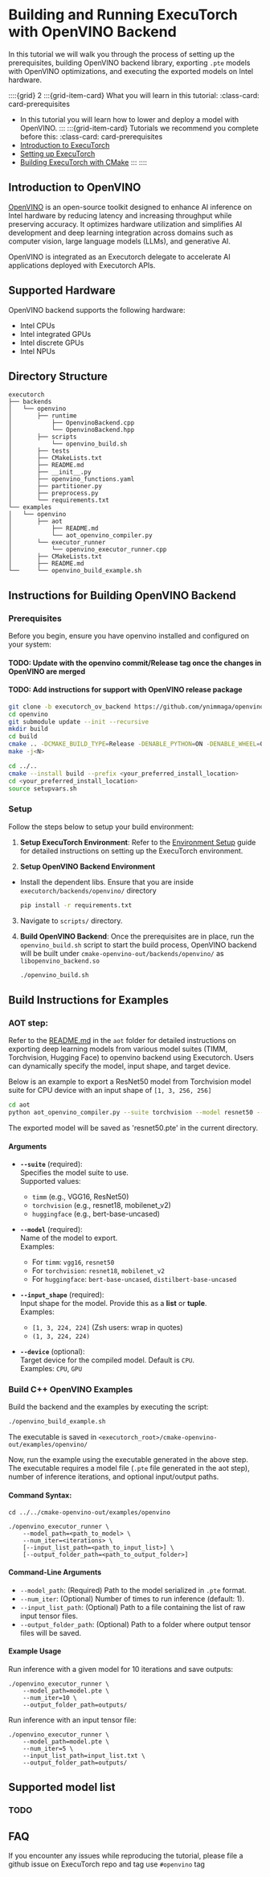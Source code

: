 # Building and Running ExecuTorch with OpenVINO Backend

In this tutorial we will walk you through the process of setting up the prerequisites, building OpenVINO backend library, exporting `.pte` models with OpenVINO optimizations, and executing the exported models on Intel hardware.

<!----This will show a grid card on the page----->
::::{grid} 2
:::{grid-item-card}  What you will learn in this tutorial:
:class-card: card-prerequisites
* In this tutorial you will learn how to lower and deploy a model with OpenVINO.
:::
:::{grid-item-card}  Tutorials we recommend you complete before this:
:class-card: card-prerequisites
* [Introduction to ExecuTorch](intro-how-it-works.md)
* [Setting up ExecuTorch](getting-started-setup.md)
* [Building ExecuTorch with CMake](runtime-build-and-cross-compilation.md)
:::
::::

## Introduction to OpenVINO

[OpenVINO](https://www.intel.com/content/www/us/en/developer/tools/openvino-toolkit/overview.html) is an open-source toolkit designed to enhance AI inference on Intel hardware by reducing latency and increasing throughput while preserving accuracy. It optimizes hardware utilization and simplifies AI development and deep learning integration across domains such as computer vision, large language models (LLMs), and generative AI.

OpenVINO is integrated as an Executorch delegate to accelerate AI applications deployed with Executorch APIs. 

## Supported Hardware

OpenVINO backend supports the following hardware:

- Intel CPUs
- Intel integrated GPUs
- Intel discrete GPUs
- Intel NPUs

## Directory Structure

```
executorch
├── backends
│   └── openvino
│       ├── runtime
│           ├── OpenvinoBackend.cpp
│           └── OpenvinoBackend.hpp
│       ├── scripts
│           └── openvino_build.sh
│       ├── tests
│       ├── CMakeLists.txt
│       ├── README.md
│       ├── __init__.py
│       ├── openvino_functions.yaml
│       ├── partitioner.py
│       ├── preprocess.py
│       └── requirements.txt
└── examples
│   └── openvino
│       ├── aot
│           ├── README.md
│           └── aot_openvino_compiler.py
│       └── executor_runner
│           └── openvino_executor_runner.cpp
│       ├── CMakeLists.txt
│       ├── README.md
└──     └── openvino_build_example.sh
```

## Instructions for Building OpenVINO Backend

### Prerequisites

Before you begin, ensure you have openvino installed and configured on your system:

#### TODO: Update with the openvino commit/Release tag once the changes in OpenVINO are merged
#### TODO: Add instructions for support with OpenVINO release package

```bash
git clone -b executorch_ov_backend https://github.com/ynimmaga/openvino
cd openvino
git submodule update --init --recursive
mkdir build
cd build
cmake .. -DCMAKE_BUILD_TYPE=Release -DENABLE_PYTHON=ON -DENABLE_WHEEL=ON
make -j<N>

cd ../..
cmake --install build --prefix <your_preferred_install_location>
cd <your_preferred_install_location>
source setupvars.sh
```

### Setup

Follow the steps below to setup your build environment:

1. **Setup ExecuTorch Environment**: Refer to the [Environment Setup](https://pytorch.org/executorch/stable/getting-started-setup#environment-setup) guide for detailed instructions on setting up the ExecuTorch environment.

2. **Setup OpenVINO Backend Environment**
- Install the dependent libs. Ensure that you are inside `executorch/backends/openvino/` directory
   ```bash
   pip install -r requirements.txt
   ```

3. Navigate to `scripts/` directory.

4. **Build OpenVINO Backend**: Once the prerequisites are in place, run the `openvino_build.sh` script to start the build process, OpenVINO backend will be built under `cmake-openvino-out/backends/openvino/` as `libopenvino_backend.so`

   ```bash
   ./openvino_build.sh
   ```

## Build Instructions for Examples

### AOT step:
Refer to the [README.md](aot/README.md) in the `aot` folder for detailed instructions on exporting deep learning models from various model suites (TIMM, Torchvision, Hugging Face) to openvino backend using Executorch. Users can dynamically specify the model, input shape, and target device. 

Below is an example to export a ResNet50 model from Torchvision model suite for CPU device with an input shape of `[1, 3, 256, 256]`

```bash
cd aot
python aot_openvino_compiler.py --suite torchvision --model resnet50 --input_shape "(1, 3, 256, 256)" --device CPU
```
The exported model will be saved as 'resnet50.pte' in the current directory.

#### **Arguments**
- **`--suite`** (required):  
  Specifies the model suite to use.  
  Supported values:
  - `timm` (e.g., VGG16, ResNet50)
  - `torchvision` (e.g., resnet18, mobilenet_v2)
  - `huggingface` (e.g., bert-base-uncased)

- **`--model`** (required):  
  Name of the model to export.  
  Examples:
  - For `timm`: `vgg16`, `resnet50`
  - For `torchvision`: `resnet18`, `mobilenet_v2`
  - For `huggingface`: `bert-base-uncased`, `distilbert-base-uncased`

- **`--input_shape`** (required):  
  Input shape for the model. Provide this as a **list** or **tuple**.  
  Examples:
  - `[1, 3, 224, 224]` (Zsh users: wrap in quotes)
  - `(1, 3, 224, 224)`

- **`--device`** (optional):  
  Target device for the compiled model. Default is `CPU`.  
  Examples: `CPU`, `GPU`

### Build C++ OpenVINO Examples
Build the backend and the examples by executing the script:
```bash
./openvino_build_example.sh
```
The executable is saved in `<executorch_root>/cmake-openvino-out/examples/openvino/`

Now, run the example using the executable generated in the above step. The executable requires a model file (`.pte` file generated in the aot step), number of inference iterations, and optional input/output paths.

#### Command Syntax:

```
cd ../../cmake-openvino-out/examples/openvino

./openvino_executor_runner \
    --model_path=<path_to_model> \
    --num_iter=<iterations> \
    [--input_list_path=<path_to_input_list>] \
    [--output_folder_path=<path_to_output_folder>]
```
#### Command-Line Arguments

- `--model_path`: (Required) Path to the model serialized in `.pte` format.
- `--num_iter`: (Optional) Number of times to run inference (default: 1).
- `--input_list_path`: (Optional) Path to a file containing the list of raw input tensor files.
- `--output_folder_path`: (Optional) Path to a folder where output tensor files will be saved.

#### Example Usage

Run inference with a given model for 10 iterations and save outputs:

```
./openvino_executor_runner \
    --model_path=model.pte \
    --num_iter=10 \
    --output_folder_path=outputs/
```

Run inference with an input tensor file:

```
./openvino_executor_runner \
    --model_path=model.pte \
    --num_iter=5 \
    --input_list_path=input_list.txt \
    --output_folder_path=outputs/
```

## Supported model list

### TODO

## FAQ

If you encounter any issues while reproducing the tutorial, please file a github
issue on ExecuTorch repo and tag use `#openvino` tag
